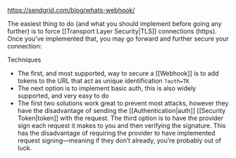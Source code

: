 https://sendgrid.com/blog/whats-webhook/

The easiest thing to do (and what you should implement before going any further) is to force [[Transport Layer Security|TLS]] connections (https). Once you’ve implemented that, you may go forward and further secure your connection:

Techniques

- The first, and most supported, way to secure a [[Webhook]] is to add tokens to the URL that act as unique identification `?auth=TK`
- The next option is to implement basic auth, this is also widely supported, and very easy to do
- The first two solutions work great to prevent most attacks, however they have the disadvantage of sending the [[Authentication|auth]] [[Security Token|token]] with the request. The third option is to have the provider sign each request it makes to you and then verifying the signature. This has the disadvantage of requiring the provider to have implemented request signing—meaning if they don’t already, you’re probably out of luck.